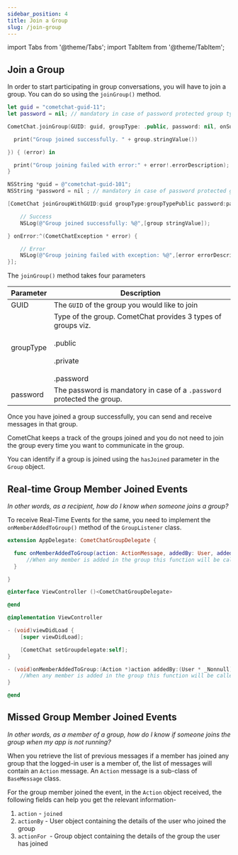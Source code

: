 ```yaml
---
sidebar_position: 4
title: Join a Group
slug: /join-group
---
```


import Tabs from '@theme/Tabs';
import TabItem from '@theme/TabItem';

## Join a Group

In order to start participating in group conversations, you will have to join a group. You can do so using the `joinGroup()` method.

<Tabs>
<TabItem value="Swift" label="Swift">

```swift
let guid = "cometchat-guid-11";
let password = nil; // mandatory in case of password protected group type

CometChat.joinGroup(GUID: guid, groupType: .public, password: nil, onSuccess: { (group) in

  print("Group joined successfully. " + group.stringValue())

}) { (error) in

  print("Group joining failed with error:" + error!.errorDescription);
}
```

</TabItem>
<TabItem value="Objective C" label="Objective C">

```objectivec
NSString *guid = @"cometchat-guid-101";
NSString *password = nil ; // mandatory in case of password protected group type

[CometChat joinGroupWithGUID:guid groupType:groupTypePublic password:password onSuccess:^(Group * group) {

    // Success
    NSLog(@"Group joined successfully: %@",[group stringValue]);

} onError:^(CometChatException * error) {

    // Error
    NSLog(@"Group joining failed with exception: %@",[error errorDescription])
}];
```

</TabItem>
</Tabs>

The `joinGroup()` method takes four parameters

| Parameter | Description                                                                                                                  |
| --------- | ---------------------------------------------------------------------------------------------------------------------------- |
| GUID      | The `GUID` of the group you would like to join                                                                               |
| groupType | Type of the group. CometChat provides 3 types of groups viz. <br /><br /> .public<br /><br /> .private<br /><br /> .password |
| password  | The password is mandatory in case of a `.password` protected the group.                                                      |

Once you have joined a group successfully, you can send and receive messages in that group.

CometChat keeps a track of the groups joined and you do not need to join the group every time you want to communicate in the group.

You can identify if a group is joined using the `hasJoined` parameter in the `Group` object.

## Real-time Group Member Joined Events

_In other words, as a recipient, how do I know when someone joins a group?_

To receive Real-Time Events for the same, you need to implement the `onMemberAddedToGroup()` method of the `GroupListener` class.

<Tabs>
<TabItem value="Swift" label="Swift">

```swift
extension AppDelegate: CometChatGroupDelegate {

  func onMemberAddedToGroup(action: ActionMessage, addedBy: User, addedUser: User, addedTo: Group) {
      //When any member is added in the group this function will be called
  }

}
```

</TabItem>
<TabItem value="Objective C" label="Objective C">

```objectivec
@interface ViewController ()<CometChatGroupDelegate>

@end

@implementation ViewController

- (void)viewDidLoad {
    [super viewDidLoad];

    [CometChat setGroupdelegate:self];
}

- (void)onMemberAddedToGroup:(Action *)action addedBy:(User * _Nonnull)addedBy addedUser:(User * _Nonnull)addedUser addedTo:(Group * _Nonnull)addedTo {
    //When any member is added in the group this function will be called
}

@end
```

</TabItem>
</Tabs>

## Missed Group Member Joined Events

_In other words, as a member of a group, how do I know if someone joins the group when my app is not running?_

When you retrieve the list of previous messages if a member has joined any group that the logged-in user is a member of, the list of messages will contain an `Action` message. An `Action` message is a sub-class of `BaseMessage` class.

For the group member joined the event, in the `Action` object received, the following fields can help you get the relevant information-

1. `action` - `joined`
2. `actionBy` - User object containing the details of the user who joined the group
3. `actionFor `- Group object containing the details of the group the user has joined
